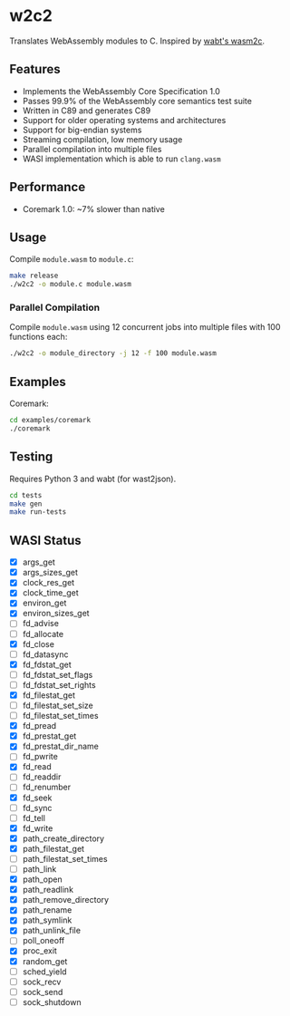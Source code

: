 # w2c2

Translates WebAssembly modules to C.
Inspired by [wabt's wasm2c](https://github.com/WebAssembly/wabt/tree/main/wasm2c).

## Features

- Implements the WebAssembly Core Specification 1.0
- Passes 99.9% of the WebAssembly core semantics test suite
- Written in C89 and generates C89
- Support for older operating systems and architectures
- Support for big-endian systems
- Streaming compilation, low memory usage
- Parallel compilation into multiple files
- WASI implementation which is able to run `clang.wasm`

## Performance

- Coremark 1.0: ~7% slower than native

## Usage

Compile `module.wasm` to `module.c`:

```sh
make release
./w2c2 -o module.c module.wasm
```

### Parallel Compilation

Compile `module.wasm` using 12 concurrent jobs into multiple files with 100 functions each:

```sh
./w2c2 -o module_directory -j 12 -f 100 module.wasm
```

## Examples

Coremark:

```sh
cd examples/coremark
./coremark
```

## Testing

Requires Python 3 and wabt (for wast2json).

```sh
cd tests
make gen
make run-tests
```

## WASI Status

- [x] args_get
- [x] args_sizes_get
- [x] clock_res_get
- [x] clock_time_get
- [x] environ_get
- [x] environ_sizes_get
- [ ] fd_advise
- [ ] fd_allocate
- [x] fd_close
- [ ] fd_datasync
- [x] fd_fdstat_get
- [ ] fd_fdstat_set_flags
- [ ] fd_fdstat_set_rights
- [x] fd_filestat_get
- [ ] fd_filestat_set_size
- [ ] fd_filestat_set_times
- [x] fd_pread
- [x] fd_prestat_get
- [x] fd_prestat_dir_name
- [ ] fd_pwrite
- [x] fd_read
- [ ] fd_readdir
- [ ] fd_renumber
- [x] fd_seek
- [ ] fd_sync
- [ ] fd_tell
- [x] fd_write
- [x] path_create_directory
- [x] path_filestat_get
- [ ] path_filestat_set_times
- [ ] path_link
- [x] path_open
- [x] path_readlink
- [x] path_remove_directory
- [x] path_rename
- [x] path_symlink
- [x] path_unlink_file
- [ ] poll_oneoff
- [x] proc_exit
- [x] random_get
- [ ] sched_yield
- [ ] sock_recv
- [ ] sock_send
- [ ] sock_shutdown
